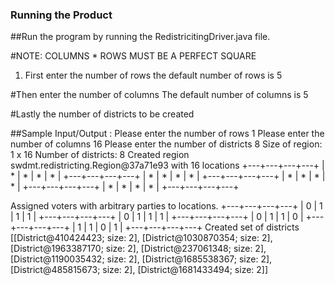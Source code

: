 ### Running the Product


##Run the program by running the RedistricitingDriver.java file.


#NOTE: COLUMNS * ROWS MUST BE A PERFECT SQUARE

1. First enter the number of rows
the default number of rows is 5

#Then enter the number of columns
The default number of columns is 5

#Lastly the number of districts to be created

##Sample Input/Output :
Please enter the number of rows 1
Please enter the number of columns 16
Please enter the number of districts 8
Size of region: 1 x 16
Number of districts: 8
Created region swdmt.redistricting.Region@37a71e93 with 16 locations
+---+---+---+---+
| * | * | * | * |
+---+---+---+---+
| * | * | * | * |
+---+---+---+---+
| * | * | * | * |
+---+---+---+---+
| * | * | * | * |
+---+---+---+---+

Assigned voters with arbitrary parties to locations.
+---+---+---+---+
| 0 | 1 | 1 | 1 |
+---+---+---+---+
| 0 | 1 | 1 | 1 |
+---+---+---+---+
| 0 | 1 | 1 | 0 |
+---+---+---+---+
| 1 | 1 | 0 | 1 |
+---+---+---+---+
Created set of districts [[District@410424423; size: 2], [District@1030870354; size: 2], [District@1963387170; size: 2], [District@237061348; size: 2], [District@1190035432; size: 2], [District@1685538367; size: 2], [District@485815673; size: 2], [District@1681433494; size: 2]]

